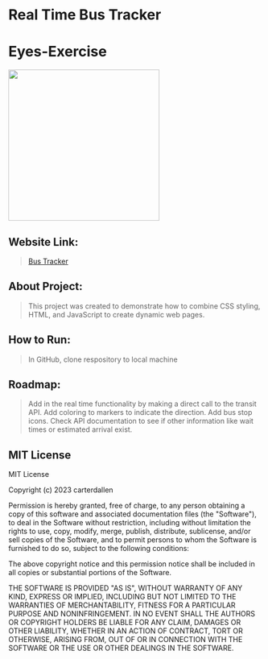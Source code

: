 # Real Time Bus Tracker

# Eyes-Exercise
<img src= "BusTracker.png" width='300'/>

## Website Link:
><a href="https://carterdallen.github.io/Real-Time-Bus-Tracker.github.io/"> Bus Tracker </a>

## About Project:
>This project was created to demonstrate how to combine CSS styling, HTML, and JavaScript to create dynamic web pages.

## How to Run:
>In GitHub, clone respository to local machine

## Roadmap: 
>Add in the real time functionality by making a direct call to the transit API. Add coloring to markers to indicate the direction. Add bus stop icons. Check API documentation to see if other information like wait times or estimated arrival exist.

## MIT License
MIT License

Copyright (c) 2023 carterdallen

Permission is hereby granted, free of charge, to any person obtaining a copy
of this software and associated documentation files (the "Software"), to deal
in the Software without restriction, including without limitation the rights
to use, copy, modify, merge, publish, distribute, sublicense, and/or sell
copies of the Software, and to permit persons to whom the Software is
furnished to do so, subject to the following conditions:

The above copyright notice and this permission notice shall be included in all
copies or substantial portions of the Software.

THE SOFTWARE IS PROVIDED "AS IS", WITHOUT WARRANTY OF ANY KIND, EXPRESS OR
IMPLIED, INCLUDING BUT NOT LIMITED TO THE WARRANTIES OF MERCHANTABILITY,
FITNESS FOR A PARTICULAR PURPOSE AND NONINFRINGEMENT. IN NO EVENT SHALL THE
AUTHORS OR COPYRIGHT HOLDERS BE LIABLE FOR ANY CLAIM, DAMAGES OR OTHER
LIABILITY, WHETHER IN AN ACTION OF CONTRACT, TORT OR OTHERWISE, ARISING FROM,
OUT OF OR IN CONNECTION WITH THE SOFTWARE OR THE USE OR OTHER DEALINGS IN THE
SOFTWARE.

